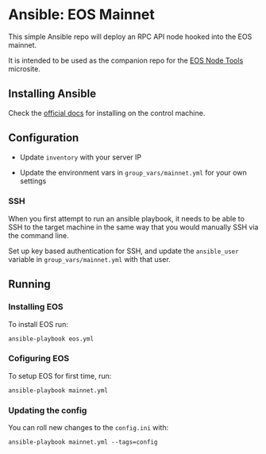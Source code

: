 # Ansible: EOS Mainnet

This simple Ansible repo will deploy an RPC API node hooked into the EOS mainnet.

It is intended to be used as the companion repo for the [EOS Node Tools](https://eosnode.tools/) microsite.

## Installing Ansible

Check the [official docs](http://docs.ansible.com/ansible/latest/installation_guide/intro_installation.html#installing-the-control-machine) for installing on the control machine.

## Configuration

- Update `inventory` with your server IP

- Update the environment vars in `group_vars/mainnet.yml` for your own settings

### SSH

When you first attempt to run an ansible playbook, it needs to be able to SSH to the target machine in the same way that you would manually SSH via the command line.

Set up key based authentication for SSH, and update the `ansible_user` variable in `group_vars/mainnet.yml` with that user.

## Running

### Installing EOS

To install EOS run:

```
ansible-playbook eos.yml
```

### Cofiguring EOS

To setup EOS for first time, run:

```
ansible-playbook mainnet.yml
```

### Updating the config

You can roll new changes to the `config.ini` with:

```
ansible-playbook mainnet.yml --tags=config
```